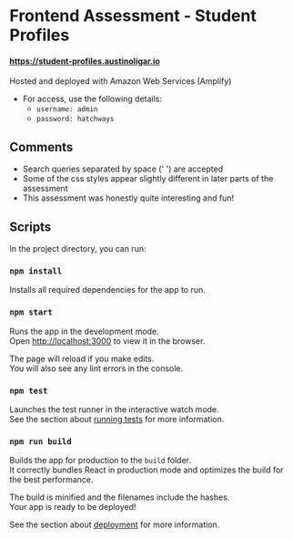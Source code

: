 # Frontend Assessment - Student Profiles
#### https://student-profiles.austinoligar.io

Hosted and deployed with Amazon Web Services (Amplify)

- For access, use the following details:
     - `username: admin`
     - `password: hatchways`

## Comments

- Search queries separated by space (' ') are accepted
- Some of the css styles appear slightly different in later parts of the assessment
- This assessment was honestly quite interesting and fun!

## Scripts

In the project directory, you can run:

### `npm install`

Installs all required dependencies for the app to run.

### `npm start`

Runs the app in the development mode.\
Open [http://localhost:3000](http://localhost:3000) to view it in the browser.

The page will reload if you make edits.\
You will also see any lint errors in the console.

### `npm test`

Launches the test runner in the interactive watch mode.\
See the section about [running tests](https://facebook.github.io/create-react-app/docs/running-tests) for more information.

### `npm run build`

Builds the app for production to the `build` folder.\
It correctly bundles React in production mode and optimizes the build for the best performance.

The build is minified and the filenames include the hashes.\
Your app is ready to be deployed!

See the section about [deployment](https://facebook.github.io/create-react-app/docs/deployment) for more information.
